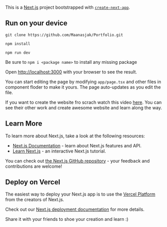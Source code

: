 This is a [Next.js](https://nextjs.org/) project bootstrapped with [`create-next-app`](https://github.com/vercel/next.js/tree/canary/packages/create-next-app).

## Run on your device

```
git clone https://github.com/Maanasjak/Portfolio.git
```
```
npm install
```

```
npm run dev
```

Be sure to ```npm i <package name>``` to install any missing package

Open [http://localhost:3000](http://localhost:3000) with your browser to see the result.

You can start editing the page by modifying `app/page.tsx` and other files in component floder to make it yours. The page auto-updates as you edit the file.

If you want to create the website fro scrach watch this video [here](https://www.youtube.com/watch?v=FTH6Dn3AyIQ). You can see their other work and create awesome website and learn along the way.

## Learn More

To learn more about Next.js, take a look at the following resources:

- [Next.js Documentation](https://nextjs.org/docs) - learn about Next.js features and API.
- [Learn Next.js](https://nextjs.org/learn) - an interactive Next.js tutorial.

You can check out [the Next.js GitHub repository](https://github.com/vercel/next.js/) - your feedback and contributions are welcome!

## Deploy on Vercel

The easiest way to deploy your Next.js app is to use the [Vercel Platform](https://vercel.com/new?utm_medium=default-template&filter=next.js&utm_source=create-next-app&utm_campaign=create-next-app-readme) from the creators of Next.js.

Check out our [Next.js deployment documentation](https://nextjs.org/docs/deployment) for more details.

Share it with your friends to shoe your creation and learn :)
